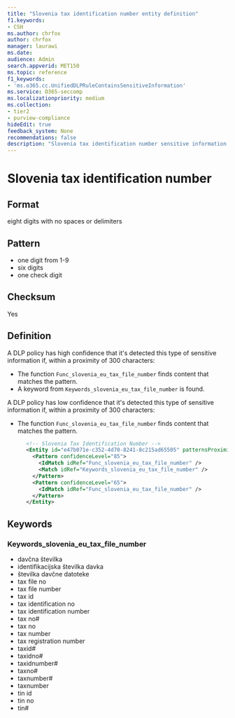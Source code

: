 ```yaml
---
title: "Slovenia tax identification number entity definition"
f1.keywords:
- CSH
ms.author: chrfox
author: chrfox
manager: laurawi
ms.date:
audience: Admin
search.appverid: MET150
ms.topic: reference
f1_keywords:
- 'ms.o365.cc.UnifiedDLPRuleContainsSensitiveInformation'
ms.service: O365-seccomp
ms.localizationpriority: medium
ms.collection:
- tier2
- purview-compliance
hideEdit: true
feedback_system: None
recommendations: false
description: "Slovenia tax identification number sensitive information type entity definition."
---
```


# Slovenia tax identification number

## Format

eight digits with no spaces or delimiters

## Pattern

- one digit from 1-9
- six digits
- one check digit

## Checksum

Yes

## Definition

A DLP policy has high confidence that it's detected this type of sensitive information if, within a proximity of 300 characters:

- The function `Func_slovenia_eu_tax_file_number` finds content that matches the pattern.
- A keyword from `Keywords_slovenia_eu_tax_file_number` is found.

A DLP policy has low confidence that it's detected this type of sensitive information if, within a proximity of 300 characters:

- The function `Func_slovenia_eu_tax_file_number` finds content that matches the pattern.

```xml
      <!-- Slovenia Tax Identification Number -->
      <Entity id="e47b071e-c352-4d70-8241-8c215ad65505" patternsProximity="300" recommendedConfidence="85">
        <Pattern confidenceLevel="85">
          <IdMatch idRef="Func_slovenia_eu_tax_file_number" />
          <Match idRef="Keywords_slovenia_eu_tax_file_number" />
        </Pattern>
        <Pattern confidenceLevel="65">
          <IdMatch idRef="Func_slovenia_eu_tax_file_number" />
        </Pattern>
      </Entity>
```

## Keywords

### Keywords_slovenia_eu_tax_file_number

- davčna številka
- identifikacijska številka davka
- številka davčne datoteke
- tax file no
- tax file number
- tax id
- tax identification no
- tax identification number
- tax no#
- tax no
- tax number
- tax registration number
- taxid#
- taxidno#
- taxidnumber#
- taxno#
- taxnumber#
- taxnumber
- tin id
- tin no
- tin#